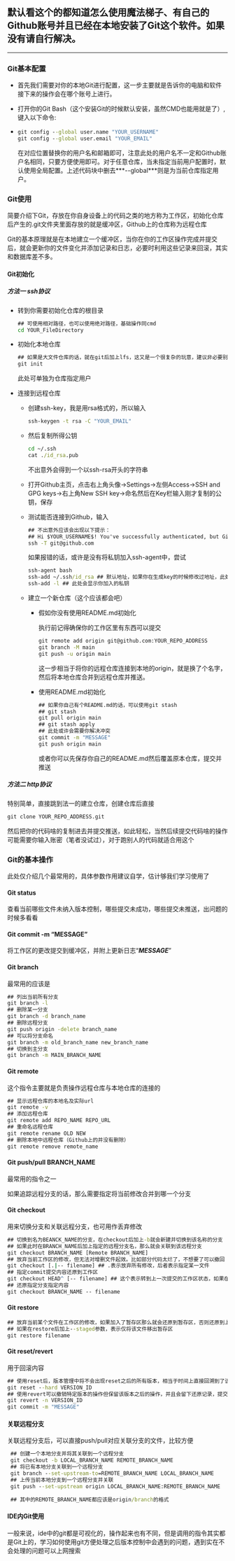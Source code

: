 ## 默认看这个的都知道怎么使用魔法梯子、有自己的Github账号并且已经在本地安装了Git这个软件。如果没有请自行解决。

-----------------
### Git基本配置

- 首先我们需要对你的本地Git进行配置，这一步主要就是告诉你的电脑和软件接下来的操作会在哪个账号上进行。

- 打开你的Git Bash（这个安装Git的时候默认安装，虽然CMD也能用就是了）,键入以下命令:

- ```cmd
  git config --global user.name "YOUR_USERNAME"
  git config --global user.email "YOUR_EMAIL"
  ```
  在对应位置替换你的用户名和邮箱即可，注意此处的用户名不一定和Github账户名相同，只要方便使用即可。对于任意仓库，当未指定当前用户配置时，默认使用全局配置。上述代码块中删去***--global***则是为当前仓库指定用户。


### Git使用

简要介绍下Git，存放在你自身设备上的代码之类的地方称为工作区，初始化仓库后产生的.git文件夹里面存放的就是缓冲区，Github上的仓库称为远程仓库

Git的基本原理就是在本地建立一个缓冲区，当你在你的工作区操作完成并提交后，就会更新你的文件变化并添加记录和日志，必要时利用这些记录来回滚，其实和数据库差不多。

#### Git初始化

##### 方法一    ssh协议

- 转到你需要初始化仓库的根目录

  ```cmd
  ## 可使用相对路径，也可以使用绝对路径，基础操作同cmd
  cd YOUR_FileDirectory
  ```

- 初始化本地仓库

  ```cmd
  ## 如果是大文件仓库的话，就在git后加上lfs，这又是一个很复杂的玩意，建议非必要别用
  git init
  ```

  此处可单独为仓库指定用户

- 连接到远程仓库

  - 创建ssh-key，我是用rsa格式的，所以输入

    ```cmd
    ssh-keygen -t rsa -C "YOUR_EMAIL"
    ```

  - 然后复制所得公钥

    ```cmd
    cd ~/.ssh
    cat ./id_rsa.pub
    ```

    不出意外会得到一个以ssh-rsa开头的字符串

  - 打开Github主页，点击右上角头像->Settings->左侧Access->SSH and GPG keys->右上角New SSH key->命名然后在Key栏输入刚才复制的公钥，保存

  - 测试能否连接到Github，输入

    ```cmd
    ## 不出意外应该会出现以下提示：
    ## Hi $YOUR_USERNAME$! You've successfully authenticated, but GitHub does not provide shell access.
    ssh -T git@github.com
    ```

    如果报错的话，或许是没有将私钥加入ssh-agent中，尝试

    ```cmd
    ssh-agent bash
    ssh-add ~/.ssh/id_rsa ## 默认地址，如果你在生成key的时候修改过地址，此处亦然
    ssh-add -l ## 此处会显示你加入的私钥
    ```

  - 建立一个新仓库（这个应该都会吧）

    - 假如你没有使用README.md初始化

      执行前记得确保你的工作区里有东西可以提交

      ```cmd
      git remote add origin git@github.com:YOUR_REPO_ADDRESS
      git branch -M main
      git push -u origin main
      ```

      这一步相当于将你的远程仓库连接到本地的origin，就是换了个名字，然后将本地仓库合并到远程仓库并推送。

    - 使用README.md初始化

      ```cmd
      ## 如果你自己有个README.md的话，可以使用git stash
      ## git stash
      git pull origin main
      ## git stash apply
      ## 此处或许会需要你解决冲突
      git commit -m "MESSAGE"
      git push origin main
      ```

      或者你可以先保存你自己的README.md然后覆盖原本仓库，提交并推送

##### 方法二    http协议

特别简单，直接跳到法一的建立仓库，创建仓库后直接

```cmd
git clone YOUR_REPO_ADDRESS.git
```

然后把你的代码啥的复制进去并提交推送，如此轻松，当然后续提交代码啥的操作可能需要你输入账密（笔者没试过），对于跑别人的代码就适合用这个

### Git的基本操作

此处仅介绍几个最常用的，具体参数作用建议自学，估计够我们学习使用了

#### Git status

查看当前哪些文件未纳入版本控制，哪些提交未成功，哪些提交未推送，出问题的时候多看看

#### Git commit -m “MESSAGE”

将工作区的更改提交到缓冲区，并附上更新日志“***MESSAGE***”

#### Git branch

最常用的应该是

```cmd
## 列出当前所有分支
git branch -l
## 删除某一分支
git branch -d branch_name
## 删除远程分支
git push origin -delete branch_name
## 可以将分支命名
git branch -m old_branch_name new_branch_name
## 切换到主分支
git branch -m MAIN_BRANCH_NAME
```

#### Git remote

这个指令主要就是负责操作远程仓库与本地仓库的连接的

```cmd
## 显示远程仓库的本地名及实际url
git remote -v
## 添加远程仓库
git remote add REPO_NAME REPO_URL
## 重命名远程仓库
git remote rename OLD NEW
## 删除本地中远程仓库（Github上的并没有删除）
git remote remove remote_name 
```

#### Git push/pull BRANCH_NAME

最常用的指令之一

如果追踪远程分支的话，那么需要指定将当前修改合并到哪一个分支

#### Git checkout

用来切换分支和关联远程分支，也可用作丢弃修改

```cmd
## 切换到名为BEANCK_NAME的分支，在checkout后加上-b就会新建并切换到该名称的分支
## 如果此时在BRANCH_NAME后加上指定的远程分支名，那么就会关联到该远程分支
git checkout BRANCH_NAME [Remote BRANCH_NAME]
## 放弃当前工作区的修改，但无法对增删文件起效。比如部分代码太烂了，不想要了可以撤回
git checkout [.|-- filename] ## .表示放弃所有修改，后者表示指定某一文件
## 指定commit提交内容还原到工作区
git checkout HEAD^ [-- filename] ## 这个表示转到上一次提交的工作区状态，如果在这个状态下进行修改，那么push时需要加上-f参数
## 还原指定分支指定内容
git checkout BRANCH_NAME -- filename
```

#### Git restore

```cmd
## 放弃当前某个文件在工作区的修改，如果加入了暂存区那么就会还原到暂存区，否则还原到上一次commit
## 如果在restore后加上--staged参数，表示仅将该文件移出暂存区
git restore filename
```

#### Git reset/revert

用于回滚内容

```cmd
## 使用reset后，版本管理中将不会出现reset之后的所有版本，相当于时间上直接回溯到了该版本，并且push时也需要加上-f参数
git reset --hard VERSION_ID
## 使用revert可以撤销特定版本的操作但保留该版本之后的操作，并且会留下还原记录，提交时不用额外参数，但是可能需要解决文件冲突的问题，个人感觉会更好
git revert -n VERSION_ID
git commit -m "MESSAGE"
```

#### 关联远程分支

关联远程分支后，可以直接push/pull对应关联分支的文件，比较方便

```cmd
 ## 创建一个本地分支并将其关联到一个远程分支
 git checkout -b LOCAL_BRANCH_NAME REMOTE_BRANCH_NAME
 ## 将已有本地分支关联到一个远程分支
 git branch --set-upstream-to=REMOTE_BRANCH_NAME LOCAL_BRANCH_NAME
 ## 上传当前本地分支到一个远程分支并关联
 git push --set-upstream origin LOCAL_BRANCH_NAME:REMOTE_BRANCH_NAME
 
 ## 其中的REMOTE_BRANCH_NAME都应该是origin/branch的格式
```



#### IDE内Git使用

一般来说，ide中的git都是可视化的，操作起来也有不同，但是调用的指令其实都是Git上的，学习如何使用git方便处理之后版本控制中会遇到的问题，遇到实在不会处理的问题可以上网搜索
